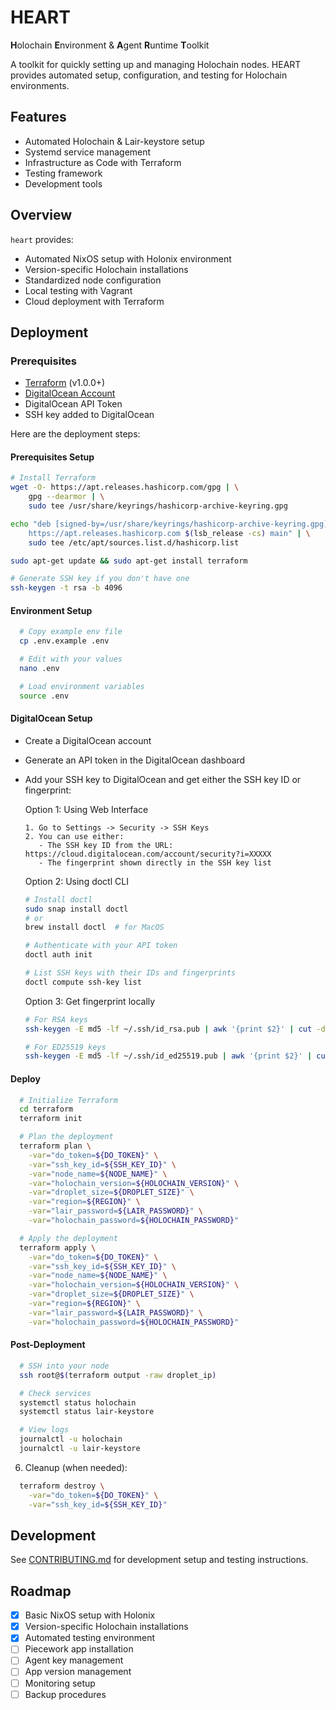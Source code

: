 # HEART

**H**olochain **E**nvironment & **A**gent **R**untime **T**oolkit

A toolkit for quickly setting up and managing Holochain nodes. HEART provides automated setup, configuration, and testing for Holochain environments.

## Features

- Automated Holochain & Lair-keystore setup
- Systemd service management
- Infrastructure as Code with Terraform
- Testing framework
- Development tools

## Overview

`heart` provides:

- Automated NixOS setup with Holonix environment
- Version-specific Holochain installations
- Standardized node configuration
- Local testing with Vagrant
- Cloud deployment with Terraform

## Deployment

### Prerequisites

- [Terraform](https://www.terraform.io/) (v1.0.0+)
- [DigitalOcean Account](https://www.digitalocean.com/)
- DigitalOcean API Token
- SSH key added to DigitalOcean

Here are the deployment steps:

#### Prerequisites Setup

```bash
# Install Terraform
wget -O- https://apt.releases.hashicorp.com/gpg | \
    gpg --dearmor | \
    sudo tee /usr/share/keyrings/hashicorp-archive-keyring.gpg

echo "deb [signed-by=/usr/share/keyrings/hashicorp-archive-keyring.gpg] \
    https://apt.releases.hashicorp.com $(lsb_release -cs) main" | \
    sudo tee /etc/apt/sources.list.d/hashicorp.list

sudo apt-get update && sudo apt-get install terraform

# Generate SSH key if you don't have one
ssh-keygen -t rsa -b 4096
```

#### Environment Setup

```bash
  # Copy example env file
  cp .env.example .env

  # Edit with your values
  nano .env

  # Load environment variables
  source .env
```

#### DigitalOcean Setup

- Create a DigitalOcean account
- Generate an API token in the DigitalOcean dashboard
- Add your SSH key to DigitalOcean and get either the SSH key ID or fingerprint:

  Option 1: Using Web Interface

  ```
  1. Go to Settings -> Security -> SSH Keys
  2. You can use either:
     - The SSH key ID from the URL: https://cloud.digitalocean.com/account/security?i=XXXXX
     - The fingerprint shown directly in the SSH key list
  ```

  Option 2: Using doctl CLI

  ```bash
  # Install doctl
  sudo snap install doctl
  # or
  brew install doctl  # for MacOS

  # Authenticate with your API token
  doctl auth init

  # List SSH keys with their IDs and fingerprints
  doctl compute ssh-key list
  ```

  Option 3: Get fingerprint locally

  ```bash
  # For RSA keys
  ssh-keygen -E md5 -lf ~/.ssh/id_rsa.pub | awk '{print $2}' | cut -d':' -f2-

  # For ED25519 keys
  ssh-keygen -E md5 -lf ~/.ssh/id_ed25519.pub | awk '{print $2}' | cut -d':' -f2-
  ```

#### Deploy

```bash
  # Initialize Terraform
  cd terraform
  terraform init

  # Plan the deployment
  terraform plan \
    -var="do_token=${DO_TOKEN}" \
    -var="ssh_key_id=${SSH_KEY_ID}" \
    -var="node_name=${NODE_NAME}" \
    -var="holochain_version=${HOLOCHAIN_VERSION}" \
    -var="droplet_size=${DROPLET_SIZE}" \
    -var="region=${REGION}" \
    -var="lair_password=${LAIR_PASSWORD}" \
    -var="holochain_password=${HOLOCHAIN_PASSWORD}"

  # Apply the deployment
  terraform apply \
    -var="do_token=${DO_TOKEN}" \
    -var="ssh_key_id=${SSH_KEY_ID}" \
    -var="node_name=${NODE_NAME}" \
    -var="holochain_version=${HOLOCHAIN_VERSION}" \
    -var="droplet_size=${DROPLET_SIZE}" \
    -var="region=${REGION}" \
    -var="lair_password=${LAIR_PASSWORD}" \
    -var="holochain_password=${HOLOCHAIN_PASSWORD}"
```

#### Post-Deployment

```bash
  # SSH into your node
  ssh root@$(terraform output -raw droplet_ip)

  # Check services
  systemctl status holochain
  systemctl status lair-keystore

  # View logs
  journalctl -u holochain
  journalctl -u lair-keystore
```

6. Cleanup (when needed):

```bash
  terraform destroy \
    -var="do_token=${DO_TOKEN}" \
    -var="ssh_key_id=${SSH_KEY_ID}"
```

## Development

See [CONTRIBUTING.md](CONTRIBUTING.md) for development setup and testing instructions.

## Roadmap

- [x] Basic NixOS setup with Holonix
- [x] Version-specific Holochain installations
- [x] Automated testing environment
- [ ] Piecework app installation
- [ ] Agent key management
- [ ] App version management
- [ ] Monitoring setup
- [ ] Backup procedures

```

```
